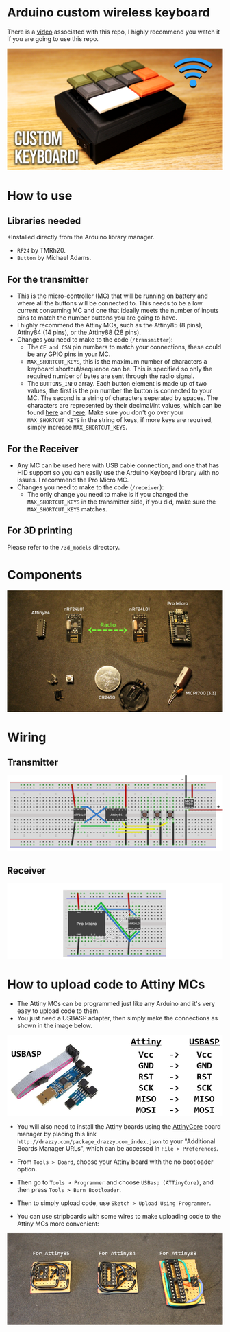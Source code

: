 # Arduino custom wireless keyboard

There is a [video](https://youtu.be/N5rOW5Bu1kc) associated with this repo, I highly recommend you watch it if you are going to use this repo.

[![Video](readme_imgs/thumbnail.png)](https://youtu.be/N5rOW5Bu1kc "Arduino wireless keyboard")

# How to use

## Libraries needed

*Installed directly from the Arduino library manager.

- `RF24` by TMRh20.
- `Button` by Michael Adams.

## For the transmitter

- This is the micro-controller (MC) that will be running on battery and where all the buttons will be connected to. This needs to be a low current consuming MC and one that ideally meets the number of inputs pins to match the number buttons you are going to have.
- I highly recommend the Attiny MCs, such as the Attiny85 (8 pins), Attiny84 (14 pins), or the Attiny88 (28 pins).
- Changes you need to make to the code (`/transmitter`):
    - The `CE and CSN` pin numbers to match your connections, these could be any GPIO pins in your MC.
    - `MAX_SHORTCUT_KEYS`, this is the maximum number of characters a keyboard shortcut/sequence can be. This is specified so only the required number of bytes are sent through the radio signal.
    - The `BUTTONS_INFO` array. Each button element is made up of two values, the first is the pin number the button is connected to your MC. The second is a string of characters seperated by spaces. The characters are represented by their decimal/int values, which can be found [here](http://www.asciitable.com/) and [here](https://www.arduino.cc/reference/en/language/functions/usb/keyboard/keyboardmodifiers/). Make sure you don't go over your `MAX_SHORTCUT_KEYS` in the string of keys, if more keys are required, simply increase `MAX_SHORTCUT_KEYS`.


## For the Receiver

- Any MC can be used here with USB cable connection, and one that has HID support so you can easily use the Arduino Keyboard library with no issues. I recommend the Pro Micro MC.
- Changes you need to make to the code (`/receiver`):
    - The only change you need to make is if you changed the `MAX_SHORTCUT_KEYS` in the transmitter side, if you did, make sure the `MAX_SHORTCUT_KEYS` matches.



## For 3D printing

Please refer to the `/3d_models` directory.


# Components

<img src="readme_imgs/components.PNG">


# Wiring

## Transmitter
<img src="readme_imgs/tran_wiring.png">


## Receiver
<img src="readme_imgs/recv_wiring.png">


# How to upload code to Attiny MCs

- The Attiny MCs can be programmed just like any Arduino and it's very easy to upload code to them.
- You just need a USBASP adapter, then simply make the connections as shown in the image below.

<img src="readme_imgs/usbasp.PNG">


- You will also need to install the Attiny boards using the [AttinyCore](https://github.com/SpenceKonde/ATTinyCore) board manager by placing this link `http://drazzy.com/package_drazzy.com_index.json` to your "Additional Boards Manager URLs", which can be accessed in `File > Preferences`.

- From `Tools > Board`, choose your Attiny board with the no bootloader option.
- Then go to `Tools > Programmer` and choose `USBasp (ATTinyCore)`, and then press `Tools > Burn Bootloader`.
- Then to simply upload code, use `Sketch > Upload Using Programmer`.

- You can use stripboards with some wires to make uploading code to the Attiny MCs more convenient:

<img src="readme_imgs/attiny_stripboards.PNG">
